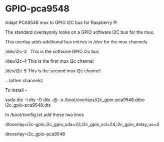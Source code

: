 # GPIO-pca9548
Adapt PCA9548 mux to GPIO I2C bus for Raspberry Pi

The standard overlayonly looks on a GPIO software I2C bus for the mux.

This overlay adds additional bus entries in /dev for the mux channels

/dev/i2c-3   This is the software GPIO i2c bus

/dev/i2c-4   This is the first mux i2c channel

/dev/i2c-5   This is the second mux i2c channel

..   (other channels)

To Install - 

sudo dtc -I dts -O dtb -@ -o /boot/overlays/i2c_gpio-pca9548.dtbo i2c_gpio-pca9548.dts

In /boot/config.txt add these two lines

dtoverlay=i2c-gpio,i2c_gpio_sda=23,i2c_gpio_scl=24,i2c_gpio_delay_us=4

dtoverlay=i2c_gpio-pca9548
